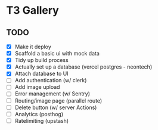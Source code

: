 # T3 Gallery

## TODO

- [x] Make it deploy
- [x] Scaffold a basic ui with mock data
- [x] Tidy up build process
- [x] Actually set up a database (vercel postgres - neontech)
- [x] Attach database to UI
- [ ] Add authentication (w/ clerk)
- [ ] Add image upload
- [ ] Error management (w/ Sentry)
- [ ] Routing/image page (parallel route)
- [ ] Delete button (w/ server Actions)
- [ ] Analytics (posthog)
- [ ] Ratelimiting (upstash)